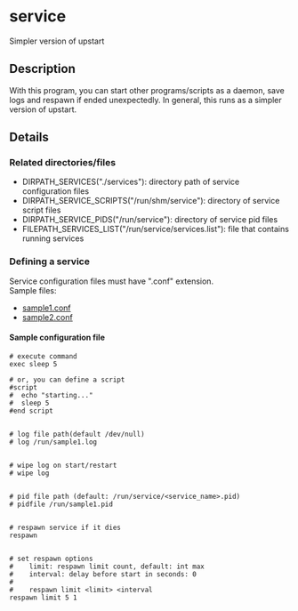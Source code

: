 # service
Simpler version of upstart

## Description

With this program, you can start other programs/scripts as a daemon,
save logs and respawn if ended unexpectedly. In general, this runs
as a simpler version of upstart.

## Details

### Related directories/files
* DIRPATH_SERVICES("./services"): directory path of service configuration files
* DIRPATH_SERVICE_SCRIPTS("/run/shm/service"): directory of service script files
* DIRPATH_SERVICE_PIDS("/run/service"): directory of service pid files
* FILEPATH_SERVICES_LIST("/run/service/services.list"): file that contains running services

### Defining a service
Service configuration files must have ".conf" extension.<br/>
Sample files:
* [sample1.conf](https://github.com/snanmre/service/blob/master/samples/services/sample1.conf)
* [sample2.conf](https://github.com/snanmre/service/blob/master/samples/services/sample2.conf)
#### Sample configuration file
```
# execute command
exec sleep 5

# or, you can define a script
#script
#  echo "starting..."
#  sleep 5
#end script


# log file path(default /dev/null)
# log /run/sample1.log


# wipe log on start/restart
# wipe log


# pid file path (default: /run/service/<service_name>.pid)
# pidfile /run/sample1.pid


# respawn service if it dies
respawn


# set respawn options
#    limit: respawn limit count, default: int max
#    interval: delay before start in seconds: 0
#
#    respawn limit <limit> <interval
respawn limit 5 1
```
